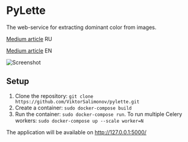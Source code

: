 # PyLette
The web-service for extracting dominant color from images.

[Medium article](https://medium.com/@salimonov/%D0%B0%D1%81%D0%B8%D0%BD%D1%85%D1%80%D0%BE%D0%BD%D0%BD%D1%8B%D0%B5-%D1%84%D0%BE%D0%BD%D0%BE%D0%B2%D1%8B%D0%B5-%D0%B7%D0%B0%D0%B4%D0%B0%D0%BD%D0%B8%D1%8F-%D0%B2-flask-%D0%BF%D1%80%D0%B8%D0%BB%D0%BE%D0%B6%D0%B5%D0%BD%D0%B8%D0%B8-%D1%81-%D0%B8%D1%81%D0%BF%D0%BE%D0%BB%D1%8C%D0%B7%D0%BE%D0%B2%D0%B0%D0%BD%D0%B8%D0%B5%D0%BC-celery-22c0dc9473ab) RU

[Medium article](https://medium.com/@salimonov/asynchronous-background-tasks-in-flask-application-using-celery-1ba873d260d0) EN

![](https://pp.userapi.com/c848628/v848628718/134d9f/3akg9RQpsTs.jpg "Screenshot")

## Setup
1. Clone the repository: `git clone https://github.com/ViktorSalimonov/pylette.git`
2. Create a container: `sudo docker-compose build`
3. Run the container: `sudo docker-compose run`. To run multiple Celery workers: `sudo docker-compose up --scale worker=N`

The application will be available on http://127.0.0.1:5000/

